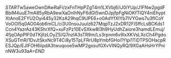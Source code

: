 $START$w5aweOwnDAwRaFi/zxFnTHpPZgT4m1LXVbj6/iJ0iYUp/J1FNw2pgdFBbiM4uuE7mA85yRbA9ewXaOnlhNyF6dGt5wnDJpjfpFgNiOKfTlQY4niEhyptXtAnoE2FYU2Oyi445y32KzA29hqC9UPE6+o0AdYfXIYb7IVYGws7u3fICoYVoOOl5q0AO04ob6mCL/ci3U0nsuJuulz627MqpTzJ2xDR12FlSffcLsBCKds1Ccn4YazrAz43KShrXfQ+xuFzPz10EvSXkw8l3h9HyUdhZaiore3hamdLEmuj/4fjqOApPIF0dTKjIlzLOyZ5/Q7nzIA3sTR9m/Ls3rpnm6v9lxXKVsLXcCh4PgdoXSuGTmR/1DvJtSkxNc9T4Ci8y15TpLFRrU8pYmbfGHoi1YIpi1TiDTPSOHacpRESJQp/EJIFOH6iipdA3twuqooe5wMP2gxsufGXvVINQyRQ/9XGaAHsHrYPninNW3u93aA=$END$